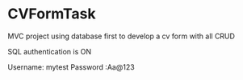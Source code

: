 # CVFormTask
MVC project using database first to develop a cv form with all CRUD 

SQL authentication is ON

Username: mytest
Password :Aa@123
